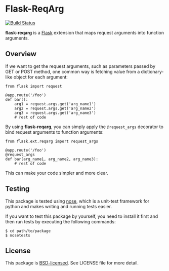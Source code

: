 # Flask-ReqArg

[![Build Status](https://secure.travis-ci.org/jason2506/flask-reqarg.png)](http://travis-ci.org/jason2506/flask-reqarg)

**flask-reqarg** is a [Flask](http://flask.pocoo.org/) extension that maps request arguments into function arguments.

## Overview

If we want to get the request arguments, such as parameters passed by GET or POST method, one common way is fetching value from a dictionary-like object for each argument:

    from flask import request

    @app.route('/foo')
    def bar():
        arg1 = request.args.get('arg_name1')
        arg2 = request.args.get('arg_name2')
        arg3 = request.args.get('arg_name3')
        # rest of code

By using **flask-reqarg**, you can simply apply the `@request_args` decorator to bind request arguments to function arguments:

    from flask.ext.reqarg import request_args

    @app.route('/foo')
    @request_args
    def bar(arg_name1, arg_name2, arg_name3):
        # rest of code

This can make your code simpler and more clear.

## Testing

This package is tested using [nose](http://readthedocs.org/docs/nose/en/latest/), which is a unit-test framework for python and makes writing and running tests easier.

If you want to test this package by yourself, you need to install it first and then run tests by executing the following commands:

    $ cd path/to/package
    $ nosetests

## License

This package is [BSD-licensed](http://www.opensource.org/licenses/BSD-3-Clause). See LICENSE file for more detail.

